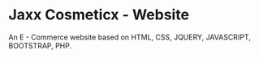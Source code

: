 #  Jaxx Cosmeticx - Website
 An E - Commerce website based on HTML, CSS, JQUERY, JAVASCRIPT, BOOTSTRAP, PHP.
